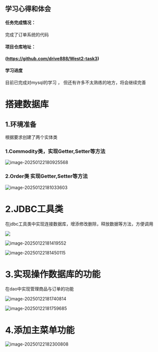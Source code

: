 ## 学习心得和体会



#### 任务完成情况：

完成了订单系统的代码

#### 项目仓库地址：

#### (https://github.com/drive888/West2-task3)

#### 学习进度

目前已完成对mysql的学习 ， 但还有许多不太熟练的地方，将会继续完善





# 搭建数据库

## 1.环境准备

根据要求创建了两个实体类

### 1.Commodity类，实现Getter,Setter等方法

![image-20250122180925568](C:\Users\Leo\AppData\Roaming\Typora\typora-user-images\image-20250122180925568.png)

### 2.Order类 实现Getter,Setter等方法

![image-20250122181033603](C:\Users\Leo\AppData\Roaming\Typora\typora-user-images\image-20250122181033603.png)

# 2.JDBC工具类

在jdbc工具类中实现连接数据库，增添修改删除，释放数据等方法，方便调用

![ ](C:\Users\Leo\AppData\Roaming\Typora\typora-user-images\image-20250122181402453.png)

![image-20250122181419552](C:\Users\Leo\AppData\Roaming\Typora\typora-user-images\image-20250122181419552.png)

![image-20250122181450115](C:\Users\Leo\AppData\Roaming\Typora\typora-user-images\image-20250122181450115.png)

# 3.实现操作数据库的功能

在dao中实现管理商品与订单的功能

![image-20250122181740814](C:\Users\Leo\AppData\Roaming\Typora\typora-user-images\image-20250122181740814.png)

 ![image-20250122181759685](C:\Users\Leo\AppData\Roaming\Typora\typora-user-images\image-20250122181759685.png)

# 4.添加主菜单功能

![image-20250122182300808](C:\Users\Leo\AppData\Roaming\Typora\typora-user-images\image-20250122182300808.png)